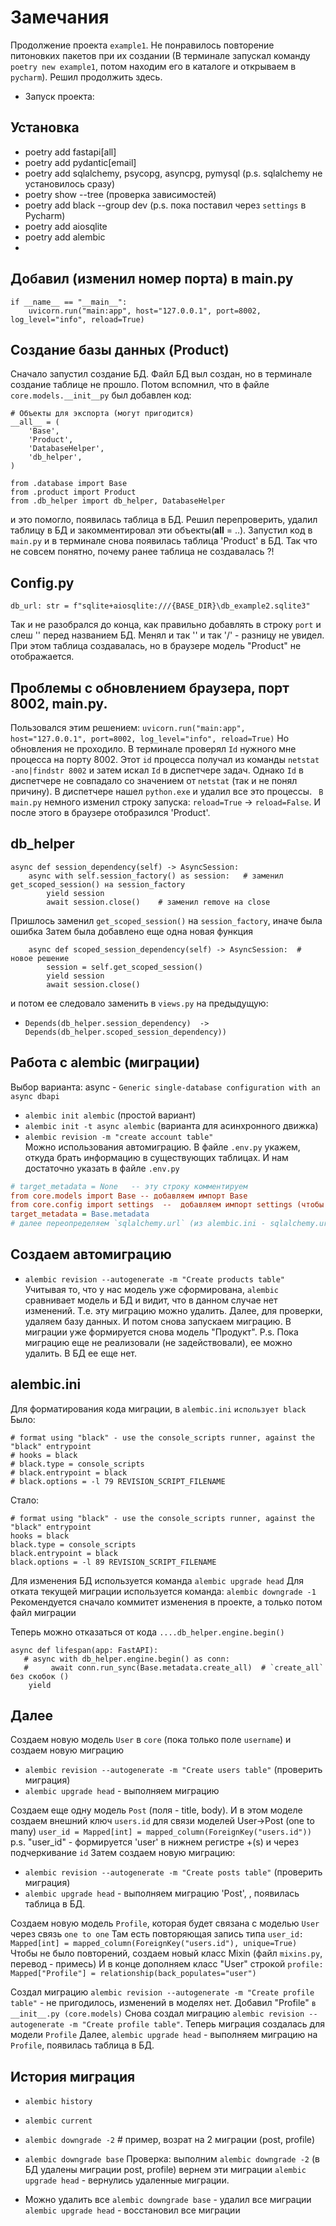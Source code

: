 #  Замечания
Продолжение проекта `example1`. Не понравилось повторение питоновких пакетов при их создании (В терминале 
запускал команду `poetry new example1`, потом находим его в каталоге и открываем в `pycharm`).
Решил продолжить здесь.


- Запуск проекта:
##  Установка
- poetry add fastapi[all]   
- poetry add pydantic[email]
- poetry add sqlalchemy, psycopg, asyncpg, pymysql (p.s. sqlalchemy не установилось сразу)
- poetry show --tree (проверка зависимостей)
- poetry add black --group dev (p.s. пока поставил через `settings` в Pycharm)
- poetry add aiosqlite
- poetry add alembic
- 
## Добавил (изменил номер порта) в main.py
```
if __name__ == "__main__":
    uvicorn.run("main:app", host="127.0.0.1", port=8002, log_level="info", reload=True)
```

## Создание базы данных (Product)
Сначало запустил создание БД. Файл БД выл создан, но в терминале создание таблице не прошло.
Потом вспомнил, что в файле `core.models.__init__py` был добавлен код:
```
# Объекты для экспорта (могут пригодится)
__all__ = (
    'Base',
    'Product',
    'DatabaseHelper',
    'db_helper',
)

from .database import Base
from .product import Product
from .db_helper import db_helper, DatabaseHelper
```
и это помогло, появилась таблица в БД. Решил перепроверить, удалил таблицу в БД  и закомментировал 
эти объекты(__all__ = ..). Запустил код в `main.py` и в терминале снова появилась таблица 'Product' в БД.
Так что не совсем понятно, почему ранее таблица не создавалась ?!

## Config.py
```
db_url: str = f"sqlite+aiosqlite:///{BASE_DIR}\db_example2.sqlite3"
``` 
Так и не разобрался до конца, как правильно добавлять  в строку `port` и слеш '\' перед названием БД.
Менял и так '\' и так '/' - разницу не увидел. При этом таблица создавалась, но в браузере модель "Product" не 
отображается.

## Проблемы с обновлением браузера, порт 8002, main.py.
Пользовался этим решением: `uvicorn.run("main:app", host="127.0.0.1", port=8002, log_level="info", reload=True)`
Но обновления не проходило. В терминале проверял `Id` нужного мне процесса на порту 8002. Этот `id` процесса получал 
из команды `netstat -ano|findstr 8002` и затем искал `Id` в диспетчере задач. Однако `Id` в диспетчере не совпадало 
со значением от `netstat` (так и не понял причину). В диспетчере нашел `python.exe` и удалил все это процессы. `
В main.py` немного изменил строку запуска: `reload=True` -> `reload=False`. И после этого в браузере отобразился 'Product'.

## db_helper
```
async def session_dependency(self) -> AsyncSession:
    async with self.session_factory() as session:   # заменил get_scoped_session() на session_factory
        yield session
        await session.close()    # заменил remove на close
```
Пришлось заменил `get_scoped_session()` на `session_factory`, иначе была ошибка
Затем была добавлено еще одна новая функция
```
    async def scoped_session_dependency(self) -> AsyncSession:  # новое решение
        session = self.get_scoped_session()
        yield session
        await session.close()
```
и потом ее следовало заменить в `views.py` на предыдущую:
- `Depends(db_helper.session_dependency)  -> Depends(db_helper.scoped_session_dependency))`
## Работа с alembic (миграции)
Выбор варианта: async - `Generic single-database configuration with an async dbapi`
- `alembic init alembic` (простой вариант)
- `alembic init -t async alembic` (варианта для асинхронного движка)
- `alembic revision -m "create account table"`  
Можно использования автомиграцию. В  файле `.env.py` укажем, откуда брать информацию в существующих таблицах. 
И нам достаточно указать в файле `.env.py`
```.env.ini
# target_metadata = None   -- эту строку комментируем
from core.models import Base -- добавляем импорт Base
from core.config import settings  --  добавляем импорт settings (чтобы скорректировать путь к БД)
target_metadata = Base.metadata 
# далее переопределяем `sqlalchemy.url` (из alembic.ini - sqlalchemy.url = driver://user:pass@localhost/dbname)
```
## Создаем автомиграцию
- `alembic revision --autogenerate -m "Create products table"`
Учитывая то, что у нас модель уже сформирована, `alembic` сравнивает модель и БД и видит, что в данном случае нет изменений.
Т.е. эту миграцию можно удалить.
Далее, для проверки, удаляем базу данных. И потом снова запускаем миграцию. В миграции уже формируется снова модель "Продукт".
P.s. Пока миграцию еще не реализовали (не задействовали), ее можно удалить. В БД ее еще нет.

## alembic.ini
Для форматирования кода миграции, в `alembic.ini` `использует black`
Было:
```
# format using "black" - use the console_scripts runner, against the "black" entrypoint
# hooks = black
# black.type = console_scripts
# black.entrypoint = black
# black.options = -l 79 REVISION_SCRIPT_FILENAME
```
Стало:
```
# format using "black" - use the console_scripts runner, against the "black" entrypoint
hooks = black
black.type = console_scripts
black.entrypoint = black
black.options = -l 89 REVISION_SCRIPT_FILENAME
```
Для изменения БД используется команда `alembic upgrade head`
Для отката текущей миграции используется команда: `alembic downgrade -1`
Рекомендуется сначало коммитет изменения в проекте, а только потом файл миграции

Теперь можно отказаться от кода `....db_helper.engine.begin()`
```
async def lifespan(app: FastAPI):
   # async with db_helper.engine.begin() as conn:
   #     await conn.run_sync(Base.metadata.create_all)  # `create_all`  без скобок ()
    yield
```
## Далее
Создаем новую модель `User` в `core` (пока только поле `username`) и создаем новую миграцию
- `alembic revision --autogenerate -m "Create users table"` (проверить миграция)
- `alembic upgrade head` - выполняем миграцию

Создаем еще одну модель `Post` (поля - title, body).
И в этом моделе создаем внешний ключ `users.id` для связи моделей User->Post (one to many)
`user_id = Mapped[int] = mapped_column(ForeignKey("users.id"))` 
p.s. "user_id" - формируется 'user' в нижнем регистре +(s) и через подчеркивание `id`
Затем создаем новую миграцию:
- `alembic revision --autogenerate -m "Create posts table"` (проверить миграция)
- `alembic upgrade head` - выполняем миграцию 'Post', , появилась таблица в БД.

Создаем новую модель `Profile`, которая будет связана с моделью `User` через связь `one to one` 
Там есть повторяющая запись типа `user_id: Mapped[int] = mapped_column(ForeignKey("users.id"), unique=True)`
Чтобы не было повторений, создаем новый класс Mixin (файл `mixins.py`, перевод - примесь)
И в конце дополняем класс "User" строкой   `profile: Mapped["Profile"] = relationship(back_populates="user")`  

Создал миграцию `alembic revision --autogenerate -m "Create profile table"` - не пригодилось, изменений в моделях нет.
Добавил "Profile" `в __init__.py (core.models)`
Снова создал миграцию `alembic revision --autogenerate -m "Create profile table"`.
Теперь миграция создалась для модели `Profile`
Далее, `alembic upgrade head` - выполняем миграцию на `Profile`, появилась таблица в БД.  

## История миграция
- `alembic history`
- `alembic current` 
- `alembic downgrade -2` #  пример, возрат на 2 миграции (post, profile) 
- `alembic downgrade base` 
Проверка: 
выполним `alembic downgrade -2` (в БД удалены миграции post, profile)
вернем эти миграции `alembic upgrade head` - вернулись удаленные миграции.

- Можно удалить все `alembic downgrade base` - удалил все миграции
`alembic upgrade head` - восстановил все миграции
